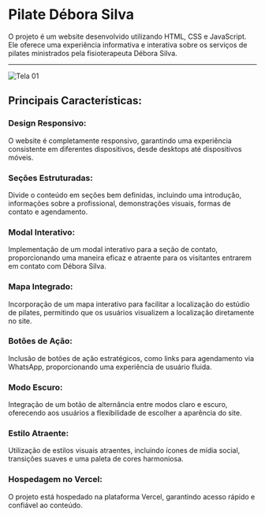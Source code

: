 

# Pilate Débora Silva

O projeto é um website desenvolvido utilizando HTML, CSS e JavaScript. Ele oferece uma experiência informativa e interativa sobre os serviços de pilates ministrados pela fisioterapeuta Débora Silva.

---
![Tela 01](https://github.com/Nadianne/Debora-Silva/assets/54487179/6df4316c-dcd9-488d-8413-29d5c1f435c0)





## Principais Características:
###  Design Responsivo:
O website é completamente responsivo, garantindo uma experiência consistente em diferentes dispositivos, desde desktops até dispositivos móveis.

### Seções Estruturadas:
Divide o conteúdo em seções bem definidas, incluindo uma introdução, informações sobre a profissional, demonstrações visuais, formas de contato e agendamento.

###  Modal Interativo:
Implementação de um modal interativo para a seção de contato, proporcionando uma maneira eficaz e atraente para os visitantes entrarem em contato com Débora Silva.

###  Mapa Integrado:
Incorporação de um mapa interativo para facilitar a localização do estúdio de pilates, permitindo que os usuários visualizem a localização diretamente no site.

###  Botões de Ação:
Inclusão de botões de ação estratégicos, como links para agendamento via WhatsApp, proporcionando uma experiência de usuário fluida.

###  Modo Escuro:
Integração de um botão de alternância entre modos claro e escuro, oferecendo aos usuários a flexibilidade de escolher a aparência do site.

###  Estilo Atraente:
Utilização de estilos visuais atraentes, incluindo ícones de mídia social, transições suaves e uma paleta de cores harmoniosa.

###  Hospedagem no Vercel:
O projeto está hospedado na plataforma Vercel, garantindo acesso rápido e confiável ao conteúdo.

